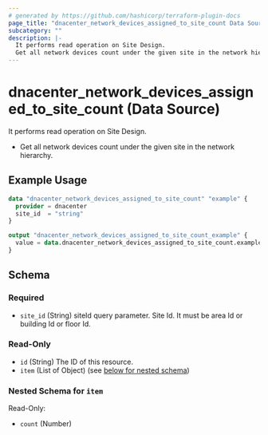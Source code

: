 ```yaml
---
# generated by https://github.com/hashicorp/terraform-plugin-docs
page_title: "dnacenter_network_devices_assigned_to_site_count Data Source - terraform-provider-dnacenter"
subcategory: ""
description: |-
  It performs read operation on Site Design.
  Get all network devices count under the given site in the network hierarchy.
---
```


# dnacenter_network_devices_assigned_to_site_count (Data Source)

It performs read operation on Site Design.

- Get all network devices count under the given site in the network hierarchy.

## Example Usage

```terraform
data "dnacenter_network_devices_assigned_to_site_count" "example" {
  provider = dnacenter
  site_id  = "string"
}

output "dnacenter_network_devices_assigned_to_site_count_example" {
  value = data.dnacenter_network_devices_assigned_to_site_count.example.item
}
```

<!-- schema generated by tfplugindocs -->
## Schema

### Required

- `site_id` (String) siteId query parameter. Site Id. It must be area Id or building Id or floor Id.

### Read-Only

- `id` (String) The ID of this resource.
- `item` (List of Object) (see [below for nested schema](#nestedatt--item))

<a id="nestedatt--item"></a>
### Nested Schema for `item`

Read-Only:

- `count` (Number)

